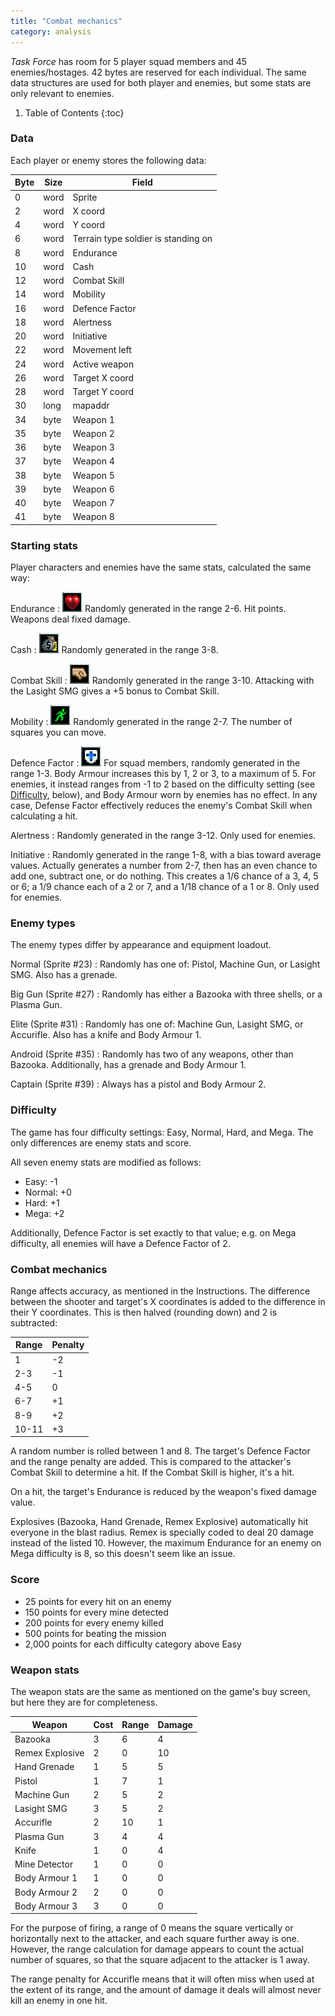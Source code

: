 ```yaml
---
title: "Combat mechanics"
category: analysis
---
```


_Task Force_ has room for 5 player squad members and 45 enemies/hostages. 42
bytes are reserved for each individual. The same data structures are used for
both player and enemies, but some stats are only relevant to enemies.

1. Table of Contents
{:toc}

### Data

Each player or enemy stores the following data:

Byte| Size | Field
----|------|-------------------------------------------
0   | word | Sprite
2   | word | X coord
4   | word | Y coord
6   | word | Terrain type soldier is standing on
8   | word | Endurance
10  | word | Cash
12  | word | Combat Skill
14  | word | Mobility
16  | word | Defence Factor
18  | word | Alertness
20  | word | Initiative
22  | word | Movement left
24  | word | Active weapon
26  | word | Target X coord
28  | word | Target Y coord
30  | long | mapaddr
34  | byte | Weapon 1
35  | byte | Weapon 2
36  | byte | Weapon 3
37  | byte | Weapon 4
38  | byte | Weapon 5
39  | byte | Weapon 6
40  | byte | Weapon 7
41  | byte | Weapon 8

### Starting stats

Player characters and enemies have the same stats, calculated the same way:

Endurance
: ![Endurance](../images/tf-Endurance.png "Endurance") Randomly generated in the range 2-6. Hit points. Weapons deal fixed damage.

Cash
: ![Cash](../images/tf-Cash.png "Cash") Randomly generated in the range 3-8.

Combat Skill
: ![Combat Skill](../images/tf-combatskill.png "Combat Skill") Randomly
generated in the range 3-10. Attacking with the Lasight SMG gives a +5 bonus to
Combat Skill.

Mobility
: ![Mobility](../images/tf-mobility.png "Mobility") Randomly generated in the
range 2-7. The number of squares you can move.

Defence Factor
: ![Defence Factor](../images/tf-defencefactor.png "Defence Factor") For squad
members, randomly generated in the range 1-3. Body Armour increases this by 1, 2
or 3, to a maximum of 5. For enemies, it instead ranges from -1 to 2 based on
the difficulty setting (see [Difficulty](#difficulty), below), and Body Armour
worn by enemies has no effect. In any case, Defense Factor effectively reduces
the enemy's Combat Skill when calculating a hit.

Alertness
: Randomly generated in the range 3-12. Only used for enemies.

Initiative
: Randomly generated in the range 1-8, with a bias toward average values.
Actually generates a number from 2-7, then has an even chance to add one,
subtract one, or do nothing. This creates a 1/6 chance of a 3, 4, 5 or 6;
a 1/9 chance each of a 2 or 7, and a 1/18 chance of a 1 or 8.
Only used for enemies.

### Enemy types

The enemy types differ by appearance and equipment loadout.

Normal (Sprite #23)
: Randomly has one of: Pistol, Machine Gun, or Lasight SMG. Also has a grenade.

Big Gun (Sprite #27)
: Randomly has either a Bazooka with three shells, or a Plasma Gun.

Elite (Sprite #31)
: Randomly has one of: Machine Gun, Lasight SMG, or Accurifle. Also has a knife
and Body Armour 1.

Android (Sprite #35)
: Randomly has two of any weapons, other than Bazooka. Additionally, has a
grenade and Body Armour 1.

Captain (Sprite #39)
: Always has a pistol and Body Armour 2.

### Difficulty

The game has four difficulty settings: Easy, Normal, Hard, and Mega. The only
differences are enemy stats and score.

All seven enemy stats are modified as follows:

- Easy: -1
- Normal: +0
- Hard: +1
- Mega: +2

Additionally, Defence Factor is set exactly to that value; e.g. on Mega
difficulty, all enemies will have a Defence Factor of 2.

### Combat mechanics

Range affects accuracy, as mentioned in the Instructions. The difference between
the shooter and target's X coordinates is added to the difference in their Y
coordinates. This is then halved (rounding down) and 2 is subtracted:

 Range  | Penalty
--------|---------
      1 | -2
    2-3 | -1
    4-5 |  0
    6-7 | +1
    8-9 | +2
  10-11 | +3

A random number is rolled between 1 and 8. The target's Defence Factor and the
range penalty are added. This is compared to the attacker's Combat Skill to
determine a hit. If the Combat Skill is higher, it's a hit.

On a hit, the target's Endurance is reduced by the weapon's fixed damage value.

Explosives (Bazooka, Hand Grenade, Remex Explosive) automatically hit everyone
in the blast radius. Remex is specially coded to deal 20 damage instead of the
listed 10. However, the maximum Endurance for an enemy on Mega difficulty is 8,
so this doesn't seem like an issue.

### Score

- 25 points for every hit on an enemy
- 150 points for every mine detected
- 200 points for every enemy killed
- 500 points for beating the mission
- 2,000 points for each difficulty category above Easy

### Weapon stats

The weapon stats are the same as mentioned on the game's buy screen, but here
they are for completeness.

Weapon            |Cost|Range|Damage
------------------|----|-----|------
Bazooka           |  3 |   6 |   4
Remex Explosive   |  2 |   0 |  10
Hand Grenade      |  1 |   5 |   5
Pistol            |  1 |   7 |   1
Machine Gun       |  2 |   5 |   2
Lasight SMG       |  3 |   5 |   2
Accurifle         |  2 |  10 |   1
Plasma Gun        |  3 |   4 |   4
Knife             |  1 |   0 |   4
Mine Detector     |  1 |   0 |   0
Body Armour 1     |  1 |   0 |   0
Body Armour 2     |  2 |   0 |   0
Body Armour 3     |  3 |   0 |   0

For the purpose of firing, a range of 0 means the square vertically or
horizontally next to the attacker, and each square further away is one. However,
the range calculation for damage appears to count the actual number of squares,
so that the square adjacent to the attacker is 1 away.

The range penalty for Accurifle means that it will often miss when used at the
extent of its range, and the amount of damage it deals will almost never kill an
enemy in one hit.
